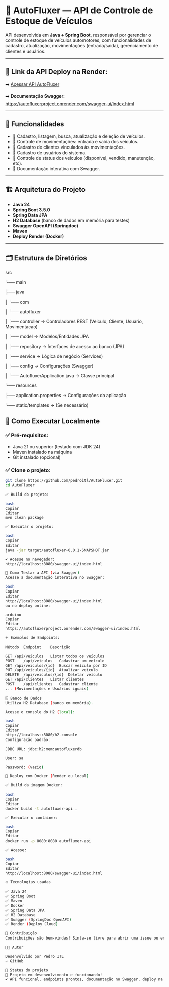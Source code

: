 # 🚗 AutoFluxer — API de Controle de Estoque de Veículos

API desenvolvida em **Java + Spring Boot**, responsável por gerenciar o controle de estoque de veículos automotores, com funcionalidades de cadastro, atualização, movimentações (entrada/saída), gerenciamento de clientes e usuários.

---

## 🔗 Link da API Deploy na Render:
➡️ [Acessar API AutoFluxer](https://autofluxerproject.onrender.com)

➡️ **Documentação Swagger:**  
https://autofluxerproject.onrender.com/swagger-ui/index.html

---

## 📑 Funcionalidades

- 🔸 Cadastro, listagem, busca, atualização e deleção de veículos.
- 🔸 Controle de movimentações: entrada e saída dos veículos.
- 🔸 Cadastro de clientes vinculados às movimentações.
- 🔸 Cadastro de usuários do sistema.
- 🔸 Controle de status dos veículos (disponível, vendido, manutenção, etc).
- 🔸 Documentação interativa com Swagger.

---

## 🏗️ Arquitetura do Projeto

- **Java 24**
- **Spring Boot 3.5.0**
- **Spring Data JPA**
- **H2 Database** (banco de dados em memória para testes)
- **Swagger OpenAPI (Springdoc)**
- **Maven**
- **Deploy Render (Docker)**

---

## 🗂️ Estrutura de Diretórios

src

└── main

├── java

│ └── com

│ └── autofluxer

│ ├── controller → Controladores REST (Veiculo, Cliente, Usuario, Movimentacao)

│ ├── model → Modelos/Entidades JPA

│ ├── repository → Interfaces de acesso ao banco (JPA)

│ ├── service → Lógica de negócio (Services)

│ ├── config → Configurações (Swagger)

│ └── AutofluxerApplication.java → Classe principal

└── resources

├── application.properties → Configurações da aplicação

└── static/templates → (Se necessário)

## 🚀 Como Executar Localmente

### ✅ Pré-requisitos:

- Java 21 ou superior (testado com JDK 24)
- Maven instalado na máquina
- Git instalado (opcional)

### ✅ Clone o projeto:

```bash
git clone https://github.com/pedroitl/AutoFluxer.git
cd AutoFluxer

✅ Build do projeto:

bash
Copiar
Editar
mvn clean package

✅ Executar o projeto:

bash
Copiar
Editar
java -jar target/autofluxer-0.0.1-SNAPSHOT.jar

✔️ Acesse no navegador:
http://localhost:8080/swagger-ui/index.html

🧪 Como Testar a API (via Swagger)
Acesse a documentação interativa no Swagger:

bash
Copiar
Editar
http://localhost:8080/swagger-ui/index.html
ou no deploy online:

arduino
Copiar
Editar
https://autofluxerproject.onrender.com/swagger-ui/index.html

➕ Exemplos de Endpoints:

Método	Endpoint	Descrição

GET	/api/veiculos	Listar todos os veículos
POST	/api/veiculos	Cadastrar um veículo
GET	/api/veiculos/{id}	Buscar veículo por ID
PUT	/api/veiculos/{id}	Atualizar veículo
DELETE	/api/veiculos/{id}	Deletar veículo
GET	/api/clientes	Listar clientes
POST	/api/clientes	Cadastrar cliente
...	(Movimentações e Usuários iguais)	

🗄️ Banco de Dados
Utiliza H2 Database (banco em memória).

Acesse o console do H2 (local):

bash
Copiar
Editar
http://localhost:8080/h2-console
Configuração padrão:

JDBC URL: jdbc:h2:mem:autofluxerdb

User: sa

Password: (vazio)

🐳 Deploy com Docker (Render ou local)

✅ Build da imagem Docker:

bash
Copiar
Editar
docker build -t autofluxer-api .

✅ Executar o container:

bash
Copiar
Editar
docker run -p 8080:8080 autofluxer-api

✅ Acesse:

bash
Copiar
Editar
http://localhost:8080/swagger-ui/index.html

🔥 Tecnologias usadas

✅ Java 24
✅ Spring Boot
✅ Maven
✅ Docker
✅ Spring Data JPA
✅ H2 Database
✅ Swagger (SpringDoc OpenAPI)
✅ Render (Deploy Cloud)

🤝 Contribuição
Contribuições são bem-vindas! Sinta-se livre para abrir uma issue ou enviar um pull request.

👨‍💻 Autor

Desenvolvido por Pedro ITL
➡️ GitHub

🏁 Status do projeto
🚀 Projeto em desenvolvimento e funcionando!
✔️ API funcional, endpoints prontos, documentação no Swagger, deploy na Render ativo.
